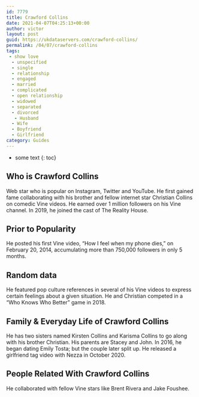 ```yaml
---
id: 7779
title: Crawford Collins
date: 2021-04-07T04:25:13+00:00
author: victor
layout: post
guid: https://ukdataservers.com/crawford-collins/
permalink: /04/07/crawford-collins
tags:
 - show love
  - unspecified
  - single
  - relationship
  - engaged
  - married
  - complicated
  - open relationship
  - widowed
  - separated
  - divorced
   - Husband
  - Wife
  - Boyfriend
  - Girlfriend
category: Guides
---
```


* some text
{: toc}


## Who is Crawford Collins



Web star who is popular on Instagram, Twitter and YouTube. He first gained fame collaborating with his brother and fellow internet star Christian Collins on comedic Vine videos. He earned over 1 million followers on his Vine channel. In 2019, he joined the cast of The Reality House. 

                
                
                
## Prior to Popularity



He posted his first Vine video, &#8220;How I feel when my phone dies,&#8221; on February 20, 2014, accumulating more than 750,000 followers in only 5 months.

                
                
                
## Random data



He featured pop culture references in several of his Vine videos to express certain feelings about a given situation. He and Christian competed in a &#8220;Who Knows Who Better&#8221; game in 2018. 

                
                
                
## Family & Everyday Life of Crawford Collins



He has two sisters named Kirsten Collins and Karisma Collins to go along with his brother Christian. His parents are Stacey and John. In 2016, he began dating Emily Tosta; but the couple later split up. He released a girlfriend tag video with Nezza in October 2020.

                
                
                
## People Related With Crawford Collins



He collaborated with fellow Vine stars like Brent Rivera and Jake Foushee.

                
              
            
          
          
          
